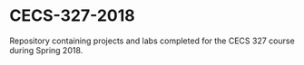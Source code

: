 # CECS-327-2018

Repository containing projects and labs completed for the CECS 327 course during Spring 2018.
